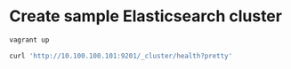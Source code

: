 # Create sample Elasticsearch cluster

```sh
vagrant up

curl 'http://10.100.100.101:9201/_cluster/health?pretty'
```
